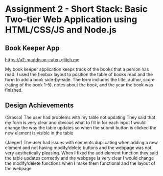 Assignment 2 - Short Stack: Basic Two-tier Web Application using HTML/CSS/JS and Node.js  
===
## Book Keeper App

https://a2-maddison-caten.glitch.me

My book keeper application keeps track of the books that a person has read. I used the flexbox layout to position the table of books read and the form to add a book side-by-side. The form includes the title, author, score (rating of the book 1-5), notes about the book, and the year the book was finished.

## Design Achievements
(Grasso)
The user had problems with my table not updating
They said that my form is very clear and obvious what to fill in for each input
I would change the way the table updates so when the submit button is clicked the new element is visible in the table

(Jaeger)
The user had issues with elements duplicating when adding a new element and not having modify/delete buttons and the webpage was not very aesthetically pleasing.
When I fixed the add element function they said the table updates correctly and the webpage is very clear
I would change the modify/delete functions when I make them functional and the layout of the webpage

